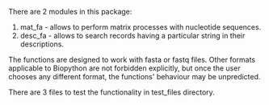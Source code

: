 There are 2 modules in this package:
1. mat_fa - allows to perform matrix processes with nucleotide sequences.
2. desc_fa - allows to search records having a particular string in their descriptions.

The functions are designed to work with fasta or fastq files. Other formats applicable to Biopython are not forbidden explicitly, but once the user chooses any different format, the functions' behaviour may be unpredicted.

There are 3 files to test the functionality in test_files directory.